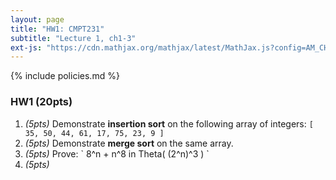 ```yaml
---
layout: page
title: "HW1: CMPT231"
subtitle: "Lecture 1, ch1-3"
ext-js: "https://cdn.mathjax.org/mathjax/latest/MathJax.js?config=AM_CHTML"
---
```


{% include policies.md %}

### HW1 (20pts)
1. *(5pts)* Demonstrate **insertion sort** on the following array of integers:
`[ 35, 50, 44, 61, 17, 75, 23, 9 ]`
2. *(5pts)* Demonstrate **merge sort** on the same array.
3. *(5pts)* Prove: \` 8^n + n^8 in Theta( (2^n)^3 ) \`
4. *(5pts)*

